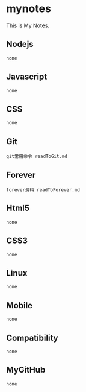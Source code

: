 mynotes
=======

This is My Notes.

Nodejs
-------

    none

Javascript
-------

	none

CSS
-------

	none

Git
-------
    
	git常用命令 readToGit.md

Forever
-------
	forever资料 readToForever.md

Html5
-------

	none

CSS3
------
	
	none

Linux
------
	
	none

Mobile
------

	none

Compatibility
------
	
	none

MyGitHub
------
	
	none
